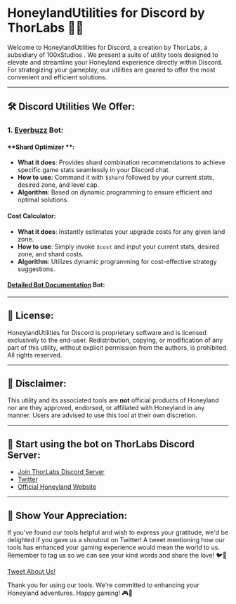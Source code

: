 # HoneylandUtilities for Discord by ThorLabs 🍯🤖

Welcome to HoneylandUtilities for Discord, a creation by ThorLabs, a subsidiary of 100xStudios . We present a suite of utility tools designed to elevate and streamline your Honeyland experience directly within Discord. For strategizing your gameplay, our utilities are geared to offer the most convenient and efficient solutions.

---

## 🛠️ Discord Utilities We Offer:

### 1. [Everbuzz](https://github.com/100xstudios/HoneylandUtilities/blob/master/Everbuzz.md) Bot: 
#### **Shard Optimizer **:
   - **What it does**: Provides shard combination recommendations to achieve specific game stats seamlessly in your Discord chat.
   - **How to use**: Command it with `$shard` followed by your current stats, desired zone, and level cap.
   - **Algorithm**: Based on dynamic programming to ensure efficient and optimal solutions.

#### **Cost Calculator**:
   - **What it does**: Instantly estimates your upgrade costs for any given land zone.
   - **How to use**: Simply invoke `$cost` and input your current stats, desired zone, and shard costs.
   - **Algorithm**: Utilizes dynamic programming for cost-effective strategy suggestions.

#### [Detailed Bot Documentation](https://github.com/100xstudios/HoneylandUtilities/blob/master/Everbuzz.md) Bot: 
---


## 📝 License:
HoneylandUtilities for Discord is proprietary software and is licensed exclusively to the end-user. Redistribution, copying, or modification of any part of this utility, without explicit permission from the authors, is prohibited. All rights reserved.

---

## 📌 Disclaimer:
This utility and its associated tools are **not** official products of Honeyland nor are they approved, endorsed, or affiliated with Honeyland in any manner. Users are advised to use this tool at their own discretion.

---

## 🐝 Start using the bot on ThorLabs Discord Server:

- [Join ThorLabs Discord Server](https://discord.gg/thorlabs)
- [Twitter](https://twitter.com/thor_labs)
- [Official Honeyland Website](https://honey.land)

---

## 📣 Show Your Appreciation:

If you've found our tools helpful and wish to express your gratitude, we'd be delighted if you gave us a shoutout on Twitter! A tweet mentioning how our tools has enhanced your gaming experience would mean the world to us. Remember to tag us so we can see your kind words and share the love! 🐦💙

[Tweet About Us!](https://twitter.com/intent/tweet?text=I'm%20loving%20the%20Honeyland%20Tools%20for%20Discord%20by%20@thor_labs.%20It's%20transformed%20my%20@PlayHoneyland%20gaming%20experience%20super%20easy.%20Highly%20recommend!%20%23Honeyland%20%23Solana%20%23Gaming)

Thank you for using our tools. We're committed to enhancing your Honeyland adventures. Happy gaming! 🎮💬
